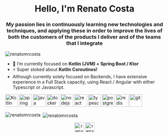 <h1 align="center">Hello, I'm Renato Costa</h1>
<h3 align="center">My passion lies in continuously learning new technologies and techniques, and applying these in order to improve the lives of both the customers of the products I deliver and of the teams that I integrate</h3>

<p align="left"> <img src="https://komarev.com/ghpvc/?username=renatomrcosta" alt="renatomrcosta" /> </p>

- 🔭 I’m currently focused on **Kotlin (JVM) + Spring Boot / Ktor**
- ⚡ Super stoked about **Kotlin Coroutines!**
- Although currently solely focused on Backends, I have extensive experience in a Full Stack capacity, using React / Angular with either Typescript or Javascript.

<p align="left">
  <img src="https://symbols.getvecta.com/stencil_86/43_kotlin.0ec1601067.png" alt="Kotlin" width="40" height="40"/>
  <img src="https://www.vectorlogo.zone/logos/springio/springio-icon.svg" alt="spring" width="40" height="40"/> 
  <img src="https://devicons.github.io/devicon/devicon.git/icons/java/java-original-wordmark.svg" alt="java" width="40" height="40"/>
  <img src="https://devicons.github.io/devicon/devicon.git/icons/docker/docker-original-wordmark.svg" alt="docker" width="40" height="40"/> 
  <img src="https://devicons.github.io/devicon/devicon.git/icons/nodejs/nodejs-original-wordmark.svg" alt="nodejs" width="40" height="40"/> 
  <img src="https://devicons.github.io/devicon/devicon.git/icons/react/react-original-wordmark.svg" alt="react" width="40" height="40"/> 
  <img src="https://devicons.github.io/devicon/devicon.git/icons/typescript/typescript-original.svg" alt="typescript" width="40" height="40"/> 
  <img src="https://devicons.github.io/devicon/devicon.git/icons/postgresql/postgresql-original-wordmark.svg" alt="postgresql" width="40" height="40"/> 
  <img src="https://devicons.github.io/devicon/devicon.git/icons/redis/redis-original-wordmark.svg" alt="redis" width="40" height="40"/> 
  <img src="https://www.vectorlogo.zone/logos/git-scm/git-scm-icon.svg" alt="git" width="40" height="40"/>  
 </p>

<p><img align="left" src="https://github-readme-stats.vercel.app/api/top-langs/?username=renatomrcosta&layout=compact&hide=html,css,assembly" alt="renatomrcosta" /></p>

<p>&nbsp;<img align="center" src="https://github-readme-stats.vercel.app/api?username=renatomrcosta&show_icons=true" alt="renatomrcosta" /></p>

<p align="center">
<a href="https://twitter.com/renatomrcosta" target="blank"><img align="center" src="https://cdn.jsdelivr.net/npm/simple-icons@3.0.1/icons/twitter.svg" alt="renatomrcosta" height="30" width="30" /></a>
<a href="https://linkedin.com/in/renato-rezende-costa" target="blank"><img align="center" src="https://cdn.jsdelivr.net/npm/simple-icons@3.0.1/icons/linkedin.svg" alt="renato-rezende-costa" height="30" width="30" /></a>
</p>
